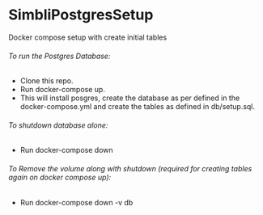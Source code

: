 # SimbliPostgresSetup
Docker compose setup with create initial tables

###### To run the Postgres Database:
- Clone this repo.
- Run docker-compose up.
- This will install posgres, create the database as per defined in the docker-compose.yml and create the tables as defined in db/setup.sql.

###### To shutdown database alone:
- Run docker-compose down

###### To Remove the volume along with shutdown (required for creating tables again on docker compose up):
- Run docker-compose down -v db

